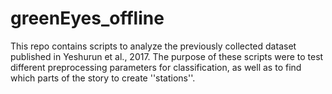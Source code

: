 # greenEyes_offline
This repo contains scripts to analyze the previously collected dataset published in Yeshurun et al., 2017. The purpose of these scripts were to test different preprocessing parameters for classification, as well as to find which parts of the story to create ''stations''. 
